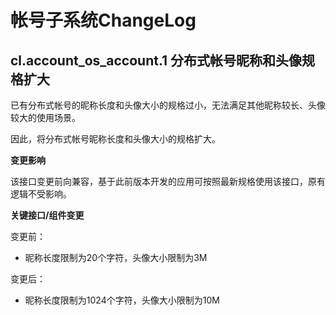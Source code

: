 # 帐号子系统ChangeLog

## cl.account_os_account.1 分布式帐号昵称和头像规格扩大

已有分布式帐号的昵称长度和头像大小的规格过小，无法满足其他昵称较长、头像较大的使用场景。

因此，将分布式帐号昵称长度和头像大小的规格扩大。

**变更影响**

该接口变更前向兼容，基于此前版本开发的应用可按照最新规格使用该接口，原有逻辑不受影响。

**关键接口/组件变更**

变更前：
  - 昵称长度限制为20个字符，头像大小限制为3M

变更后：
  - 昵称长度限制为1024个字符，头像大小限制为10M

